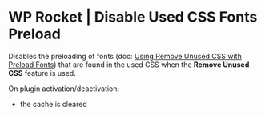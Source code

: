 # WP Rocket | Disable Used CSS Fonts Preload

Disables the preloading of fonts (doc: [Using Remove Unused CSS with Preload Fonts](https://docs.wp-rocket.me/article/1529-remove-unused-css#preload-fonts)) that are found in the used CSS when the **Remove Unused CSS** feature is used.

On plugin activation/deactivation:
* the cache is cleared



